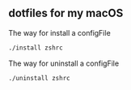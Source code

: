 ## dotfiles for my macOS

The way for install a configFile

```sh
./install zshrc
```

The way for uninstall a configFile

```sh
./uninstall zshrc
```

